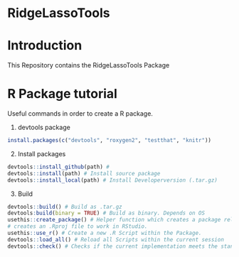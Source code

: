 # RidgeLassoTools

# Introduction
This Repository contains the RidgeLassoTools Package

# R Package tutorial
Useful commands in order to create a R package.
1) devtools package
``` r
install.packages(c("devtools", "roxygen2", "testthat", "knitr"))
```
2) Install packages
``` r
devtools::install_github(path) #
devtools::install(path) # Install source package
devtools::install_local(path) # Install Developerversion (.tar.gz)
```
3) Build

``` r
devtools::build() # Build as .tar.gz
devtools:build(binary = TRUE) # Build as binary. Depends on OS
usethis::create_package() # Helper function which creates a package related folder
# creates an .Rproj file to work in RStudio.
usethis::use_r() # Create a new .R Script within the Package.
devtools::load_all() # Reload all Scripts within the current session
devtools::check() # Checks if the current implementation meets the standard requirements
```
